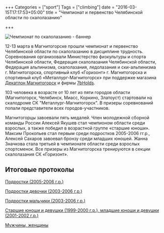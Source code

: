 +++
Categories = ["sport"]
Tags = ["climbing"]
date = "2016-03-15T17:17:53+05:00"
title = "Чемпионат и первенство Челябинской области по скалолазанию"

+++

![Чемпионат по скалолазанию - баннер](/images/2016-03/climbing.jpg)


12-13 марта в Магнитогорске прошли чемпионат и первенство Челябинской области по скалолазанию в дисциплине трудность.
Соревнования организовали Министерство физкультуры и спорта Челябинской области, Федерация скалолазания Челябинской области, 
Федерация альпинизма, скалолазания, ледолазания и ски-альпинизма г. Магнитогорска, спортивный клуб «Горизонт» г. Магнитогорска 
и спортивный клуб «Металлург-Магнитогорск» при поддержке магазина [Декатлон Магнитогорск](http://www.decathlon.ru/)
и фирмы [7bHolds](https://vk.com/7b_holds).

<!--more-->

103 человека в возрасте от 10 лет из пяти городов области (Магнитогорск, Челябинск, Миасс, Коркино, Златоуст) 
стартовали на скалодроме СК "Металлург-Магнитогорск". В призеры соревнований попали представители всех городов-участников. 

Магнитогорцы завоевали пять медалей. Член молодежной сборной команды России Алексей Якушев стал чемпионом области среди взрослых, 
а также победил в возрастной группе «старшие юноши». Максим Прокопьев стал первым среди подростков 2005-2006 гг.р., 
Алексей Сахаров завоевал бронзу среди младших юношей. Жанна Значкова стала третьей в чемпионате области среди взрослых спортсменок. 
Все призеры из Магнитогорска тренируются в секции скалолазания СК «Горизонт».

## Итоговые протоколы

[Подростки (2005-2006 г.р.)](/images/2016-03/podrostki_proto.jpg)

[Подростки девочки (2003-2006 г.р.)](/images/2016-03/podrostki_dev_proto.jpg)

[Подростки мальчики (2003-2006 г.р.)](/images/2016-03/podrostki_mal_proto.jpg)

[Старшие юноши и девушки (1999-2000 г.р.), младшие юноши и девушки (2001-2002 г.р.)](/images/2016-03/yunoshi_devushki_proto.jpg)

[Мужчины, женщины](/images/2016-03/vzroslye.jpg)
